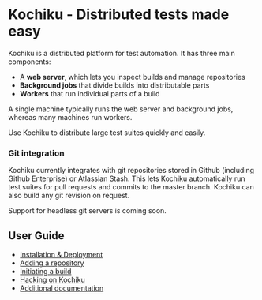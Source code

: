 Kochiku - Distributed tests made easy
=====================================

Kochiku is a distributed platform for test automation. It has three main components:

- A **web server**, which lets you inspect builds and manage repositories
- **Background jobs** that divide builds into distributable parts
- **Workers** that run individual parts of a build

A single machine typically runs the web server and background jobs, whereas many machines run workers.

Use Kochiku to distribute large test suites quickly and easily.

### Git integration

Kochiku currently integrates with git repositories stored in Github (including Github Enterprise) or Atlassian Stash. This lets Kochiku automatically run test suites for pull requests and commits to the master branch. Kochiku can also build any git revision on request.

Support for headless git servers is coming soon.

## User Guide
- [Installation & Deployment](https://github.com/square/kochiku/wiki/Installation-&-Deployment)
- [Adding a repository](https://github.com/square/kochiku/wiki/How-to-add-a-repository-to-Kochiku)
- [Initiating a build](https://github.com/square/kochiku/wiki/How-to-initiate-a-build-on-Kochiku)
- [Hacking on Kochiku](https://github.com/square/kochiku/wiki/Hacking-on-Kochiku)
- [Additional documentation](https://github.com/square/kochiku/wiki/_pages)
